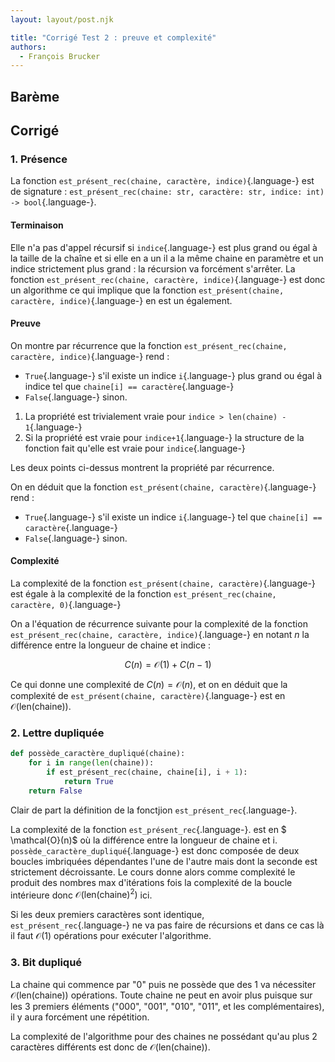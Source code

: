 ```yaml
---
layout: layout/post.njk

title: "Corrigé Test 2 : preuve et complexité"
authors:
  - François Brucker
---
```


## Barème


## Corrigé

### 1. Présence

La fonction `est_présent_rec(chaine, caractère, indice)`{.language-} est de signature : `est_présent_rec(chaine: str, caractère: str, indice: int) -> bool`{.language-}.

#### Terminaison

Elle n'a pas d'appel récursif si `indice`{.language-} est plus grand ou égal à la taille de la chaîne et si elle en a un il a la même chaine en paramètre et un indice strictement plus grand : la récursion va forcément s'arrêter. La fonction `est_présent_rec(chaine, caractère, indice)`{.language-} est donc un algorithme ce qui implique que la fonction `est_présent(chaine, caractère, indice)`{.language-} en est un également.

#### Preuve

On montre par récurrence que la fonction `est_présent_rec(chaine, caractère, indice)`{.language-} rend :

- `True`{.language-} s'il existe un indice `i`{.language-}  plus grand ou égal à indice tel que `chaine[i] == caractère`{.language-}
- `False`{.language-} sinon.

1. La propriété est trivialement vraie pour `indice > len(chaine) - 1`{.language-}
2. Si la propriété est vraie pour `indice+1`{.language-} la structure de la fonction fait qu'elle est vraie pour `indice`{.language-}

Les deux points ci-dessus montrent la propriété par récurrence.

On en déduit que la fonction `est_présent(chaine, caractère)`{.language-} rend :

- `True`{.language-} s'il existe un indice `i`{.language-} tel que `chaine[i] == caractère`{.language-}
- `False`{.language-} sinon.

#### Complexité

La complexité de la fonction `est_présent(chaine, caractère)`{.language-} est égale à la complexité de la fonction `est_présent_rec(chaine, caractère, 0)`{.language-}

On a l'équation de récurrence suivante pour la complexité de la fonction `est_présent_rec(chaine, caractère, indice)`{.language-} en notant $n$ la différence entre la longueur de chaine et indice :

$$
C(n) = \mathcal{O}(1) + C(n-1)
$$

Ce qui donne une complexité de $C(n) = \mathcal{O}(n)$, et on en déduit que la complexité de `est_présent(chaine, caractère)`{.language-} est en $\mathcal{O}(\text{len(chaine)})$.

### 2. Lettre dupliquée

```python
def possède_caractère_dupliqué(chaine):
    for i in range(len(chaine)):
        if est_présent_rec(chaine, chaine[i], i + 1):
            return True
    return False
```

Clair de part la définition de la fonctjion `est_présent_rec`{.language-}.

La complexité de la fonction `est_présent_rec`{.language-}. est en $ \mathcal{O}(n)$ où la différence entre la longueur de chaine et i. `possède_caractère_dupliqué`{.language-} est donc composée de deux boucles imbriquées dépendantes l'une de l'autre mais dont la seconde est strictement décroissante. Le cours donne alors comme complexité le produit des nombres max d'itérations fois la complexité de la boucle intérieure donc $\mathcal{O}(\text{len(chaine)}^2)$ ici.

Si les deux premiers caractères sont identique, `est_présent_rec`{.language-} ne va pas faire de récursions et dans ce cas là il faut $\mathcal{O}(1)$ opérations pour exécuter l'algorithme.

### 3. Bit dupliqué

La chaine qui commence par "0" puis ne possède que des 1 va nécessiter $\mathcal{O}(\text{len(chaine)})$ opérations. Toute chaine ne peut en avoir plus puisque sur les 3 premiers éléments ("000", "001", "010", "011", et les complémentaires), il y aura forcément une répétition.

La complexité de l'algorithme pour des chaines ne possédant qu'au plus 2 caractères différents est donc de $\mathcal{O}(\text{len(chaine)})$.

